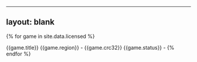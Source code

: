 
---
layout: blank
---

{% for game in site.data.licensed %}
<tr>
	<td class="title">{{game.title}}</td>
	<td class="region">{{game.region}}
		<!--<span class="flag-icon flag-icon-jp">--></span>
	</td>
	<td class="version"> - </td>
	<td class="crc32">{{game.crc32}}</td>
	<td class="status">{{game.status}}</td>
	<td> - </td>
</tr>
{% endfor %}

